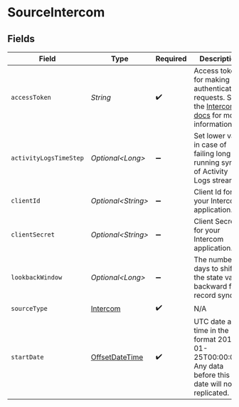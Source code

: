 # SourceIntercom


## Fields

| Field                                                                                                                                                                                                          | Type                                                                                                                                                                                                           | Required                                                                                                                                                                                                       | Description                                                                                                                                                                                                    | Example                                                                                                                                                                                                        |
| -------------------------------------------------------------------------------------------------------------------------------------------------------------------------------------------------------------- | -------------------------------------------------------------------------------------------------------------------------------------------------------------------------------------------------------------- | -------------------------------------------------------------------------------------------------------------------------------------------------------------------------------------------------------------- | -------------------------------------------------------------------------------------------------------------------------------------------------------------------------------------------------------------- | -------------------------------------------------------------------------------------------------------------------------------------------------------------------------------------------------------------- |
| `accessToken`                                                                                                                                                                                                  | *String*                                                                                                                                                                                                       | :heavy_check_mark:                                                                                                                                                                                             | Access token for making authenticated requests. See the <a href="https://developers.intercom.com/building-apps/docs/authentication-types#how-to-get-your-access-token">Intercom docs</a> for more information. |                                                                                                                                                                                                                |
| `activityLogsTimeStep`                                                                                                                                                                                         | *Optional\<Long>*                                                                                                                                                                                              | :heavy_minus_sign:                                                                                                                                                                                             | Set lower value in case of failing long running sync of Activity Logs stream.                                                                                                                                  | 30                                                                                                                                                                                                             |
| `clientId`                                                                                                                                                                                                     | *Optional\<String>*                                                                                                                                                                                            | :heavy_minus_sign:                                                                                                                                                                                             | Client Id for your Intercom application.                                                                                                                                                                       |                                                                                                                                                                                                                |
| `clientSecret`                                                                                                                                                                                                 | *Optional\<String>*                                                                                                                                                                                            | :heavy_minus_sign:                                                                                                                                                                                             | Client Secret for your Intercom application.                                                                                                                                                                   |                                                                                                                                                                                                                |
| `lookbackWindow`                                                                                                                                                                                               | *Optional\<Long>*                                                                                                                                                                                              | :heavy_minus_sign:                                                                                                                                                                                             | The number of days to shift the state value backward for record sync                                                                                                                                           | 60                                                                                                                                                                                                             |
| `sourceType`                                                                                                                                                                                                   | [Intercom](../../models/shared/Intercom.md)                                                                                                                                                                    | :heavy_check_mark:                                                                                                                                                                                             | N/A                                                                                                                                                                                                            |                                                                                                                                                                                                                |
| `startDate`                                                                                                                                                                                                    | [OffsetDateTime](https://docs.oracle.com/javase/8/docs/api/java/time/OffsetDateTime.html)                                                                                                                      | :heavy_check_mark:                                                                                                                                                                                             | UTC date and time in the format 2017-01-25T00:00:00Z. Any data before this date will not be replicated.                                                                                                        | 2020-11-16T00:00:00Z                                                                                                                                                                                           |